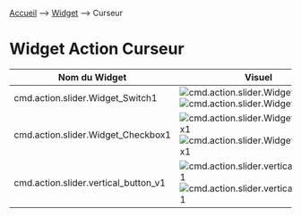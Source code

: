<a href="{{site.url}}/documentation">Accueil</a> --> <a href="{{site.url}}/documentation/{{site.widget}}">Widget</a> --> Curseur

# Widget Action Curseur

| Nom du Widget  | Visuel         | Docs/Téléchargement     | Compatibilité     |
|----------------|----------------|-------------------------|-------------------|
| cmd.action.slider.Widget_Switch1 | <img src="../../../images/dashboard/action.slider.switch1_light_visuel.png" alt="cmd.action.slider.Widget_Switch1" /> <img src="../../../images/dashboard/action.slider.switch1_light_visuel2.png" alt="cmd.action.slider.Widget_Switch1" /> | <a href="./cmd.action.slider.Widget_Switch1"><i class="fas fa-file-download"></i> Lien</a> | ![Generic badge](https://img.shields.io/badge/Version-4.2%20%7C%204.3%20%7C%204.4%20Full%20JS-green.svg) |
| cmd.action.slider.Widget_Checkbox1 | <img src="../../../images/dashboard/action.slider.checkbox1_visuel.png" alt="cmd.action.slider.Widget_Checkbox1" /> <img src="../../../images/dashboard/action.slider.checkbox1_visuel2.png" alt="cmd.action.slider.Widget_Checkbox1" /> | <a href="./cmd.action.slider.Widget_Checkbox1"><i class="fas fa-file-download"></i> Lien</a> | ![Generic badge](https://img.shields.io/badge/Version-4.2%20%7C%204.3%20%7C%204.4%20Full%20JS-green.svg) |
| cmd.action.slider.vertical_button_v1 | <img src="../../../images/dashboard/action.slider.vertical_button_v1_visuel.png" alt="cmd.action.slider.vertical_button_v1" /><img src="../../../images/dashboard/action.slider.vertical_button_v1_visuel2.png" alt="cmd.action.slider.vertical_button_v1" /> | <a href="./cmd.action.slider.vertical_button_v1"><i class="fas fa-file-download"></i> Lien</a> | ![Generic badge](https://img.shields.io/badge/Version-4.3-green.svg) |